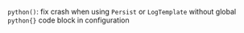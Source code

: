 `python()`: fix crash when using `Persist` or `LogTemplate` without global `python{}` code block in configuration
